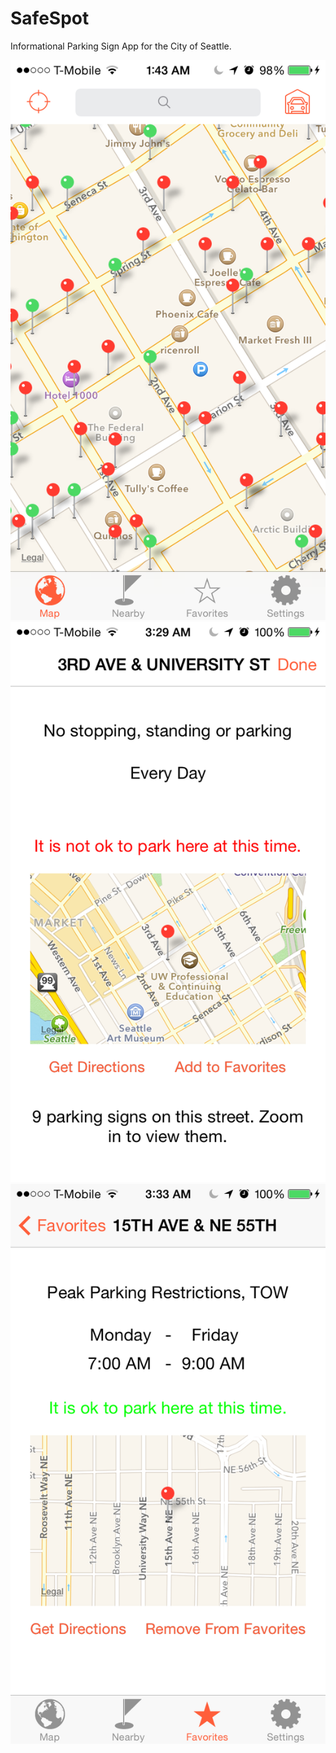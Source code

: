 SafeSpot
========

Informational Parking Sign App for the City of Seattle.

![Map](http://raw.githubusercontent.com/nyadav810/SafeSpot/master/SafeSpot/Screenshots/IMG_0332.PNG?raw=true)
![Detail 1](http://raw.githubusercontent.com/nyadav810/SafeSpot/master/SafeSpot/Screenshots/IMG_0346.PNG?raw=true)
![Detail 2](http://raw.githubusercontent.com/nyadav810/SafeSpot/master/SafeSpot/Screenshots/IMG_0351.PNG?raw=true)

